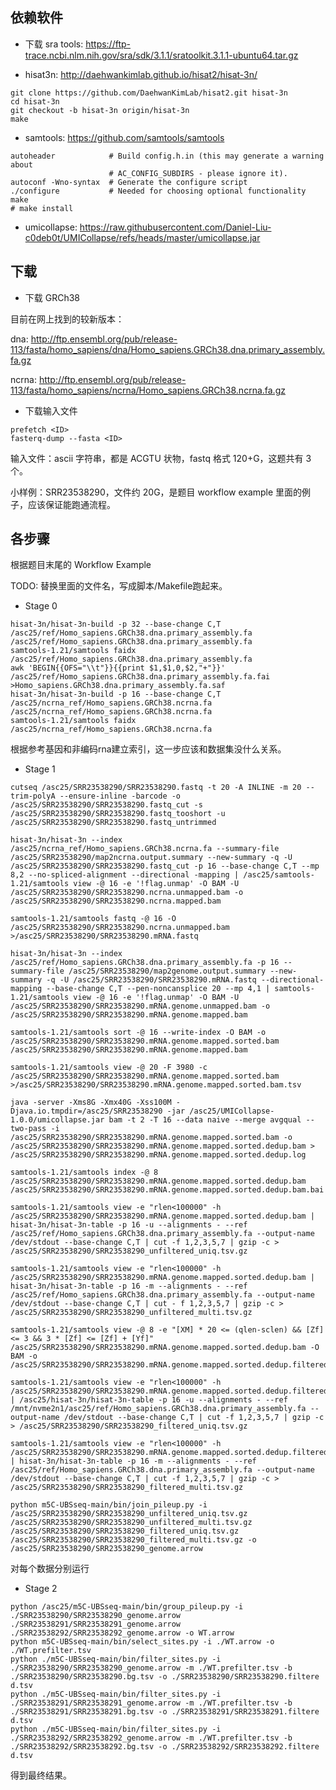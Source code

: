 <!-- （以下均为对Problem_Description，下称文档，的提取）

分为5个阶段：构建索引、清洗数据、基因组比对、排序去重、检测和过滤，
每个阶段用不同软件去处理


初始输入文件在 文档中P8给了链接，建议用SRA Toolkit下载和提取
TODO1:下载一下输入文件，用自己的话描述一下这是什么。（是不是文本文件，能不能直接读？）

P8-P12详细介绍了每个环节的输入输出，用到的软件和常用的命令。
P14-P17 供参考的软件使用的脚本代码
疑似除了最后一步的软件在文档中给出链接的m5C-UBSseq仓库里有外，别的都软件都只给出了名字，得自己去找。

TODO2:下载一下工具，跑一下，用自己的话讲一个每个阶段在做什么，输入输出是啥，记录脚本 -->

## 依赖软件

+ 下载 sra tools: <https://ftp-trace.ncbi.nlm.nih.gov/sra/sdk/3.1.1/sratoolkit.3.1.1-ubuntu64.tar.gz>

+ hisat3n: <http://daehwankimlab.github.io/hisat2/hisat-3n/>
```
git clone https://github.com/DaehwanKimLab/hisat2.git hisat-3n
cd hisat-3n
git checkout -b hisat-3n origin/hisat-3n
make
```

+ samtools: <https://github.com/samtools/samtools>
```
autoheader            # Build config.h.in (this may generate a warning about
                      # AC_CONFIG_SUBDIRS - please ignore it).
autoconf -Wno-syntax  # Generate the configure script
./configure           # Needed for choosing optional functionality
make
# make install
```

+ umicollapse: <https://raw.githubusercontent.com/Daniel-Liu-c0deb0t/UMICollapse/refs/heads/master/umicollapse.jar>

## 下载

+ 下载 GRCh38

目前在网上找到的较新版本：

dna: <http://ftp.ensembl.org/pub/release-113/fasta/homo_sapiens/dna/Homo_sapiens.GRCh38.dna.primary_assembly.fa.gz>

ncrna: <http://ftp.ensembl.org/pub/release-113/fasta/homo_sapiens/ncrna/Homo_sapiens.GRCh38.ncrna.fa.gz>

+ 下载输入文件

```
prefetch <ID>
fasterq-dump --fasta <ID>
```

输入文件：ascii 字符串，都是 ACGTU 状物，fastq 格式 120+G，这题共有 3 个。

小样例：SRR23538290，文件约 20G，是题目 workflow example 里面的例子，应该保证能跑通流程。

## 各步骤

根据题目末尾的 Workflow Example

TODO: 替换里面的文件名，写成脚本/Makefile跑起来。

+ Stage 0

```
hisat-3n/hisat-3n-build -p 32 --base-change C,T /asc25/ref/Homo_sapiens.GRCh38.dna.primary_assembly.fa /asc25/ref/Homo_sapiens.GRCh38.dna.primary_assembly.fa
samtools-1.21/samtools faidx /asc25/ref/Homo_sapiens.GRCh38.dna.primary_assembly.fa 
awk 'BEGIN{{OFS="\\t"}}{{print $1,$1,0,$2,"+"}}' /asc25/ref/Homo_sapiens.GRCh38.dna.primary_assembly.fa.fai >Homo_sapiens.GRCh38.dna.primary_assembly.fa.saf
hisat-3n/hisat-3n-build -p 16 --base-change C,T /asc25/ncrna_ref/Homo_sapiens.GRCh38.ncrna.fa /asc25/ncrna_ref/Homo_sapiens.GRCh38.ncrna.fa
samtools-1.21/samtools faidx /asc25/ncrna_ref/Homo_sapiens.GRCh38.ncrna.fa
```

根据参考基因和非编码rna建立索引，这一步应该和数据集没什么关系。

+ Stage 1

```
cutseq /asc25/SRR23538290/SRR23538290.fastq -t 20 -A INLINE -m 20 --trim-polyA --ensure-inline -barcode -o /asc25/SRR23538290/SRR23538290.fastq_cut -s /asc25/SRR23538290/SRR23538290.fastq_tooshort -u /asc25/SRR23538290/SRR23538290.fastq_untrimmed

hisat-3n/hisat-3n --index /asc25/ncrna_ref/Homo_sapiens.GRCh38.ncrna.fa --summary-file /asc25/SRR23538290/map2ncrna.output.summary --new-summary -q -U /asc25/SRR23538290/SRR23538290.fastq_cut -p 16 --base-change C,T --mp 8,2 --no-spliced-alignment --directional -mapping | /asc25/samtools-1.21/samtools view -@ 16 -e '!flag.unmap' -O BAM -U /asc25/SRR23538290/SRR23538290.ncrna.unmapped.bam -o /asc25/SRR23538290/SRR23538290.ncrna.mapped.bam

samtools-1.21/samtools fastq -@ 16 -O /asc25/SRR23538290/SRR23538290.ncrna.unmapped.bam >/asc25/SRR23538290/SRR23538290.mRNA.fastq

hisat-3n/hisat-3n --index /asc25/ref/Homo_sapiens.GRCh38.dna.primary_assembly.fa -p 16 --summary-file /asc25/SRR23538290/map2genome.output.summary --new-summary -q -U /asc25/SRR23538290/SRR23538290.mRNA.fastq --directional-mapping --base-change C,T --pen-noncansplice 20 --mp 4,1 | samtools-1.21/samtools view -@ 16 -e '!flag.unmap' -O BAM -U /asc25/SRR23538290/SRR23538290.mRNA.genome.unmapped.bam -o /asc25/SRR23538290/SRR23538290.mRNA.genome.mapped.bam

samtools-1.21/samtools sort -@ 16 --write-index -O BAM -o /asc25/SRR23538290/SRR23538290.mRNA.genome.mapped.sorted.bam /asc25/SRR23538290/SRR23538290.mRNA.genome.mapped.bam

samtools-1.21/samtools view -@ 20 -F 3980 -c /asc25/SRR23538290/SRR23538290.mRNA.genome.mapped.sorted.bam >/asc25/SRR23538290/SRR23538290.mRNA.genome.mapped.sorted.bam.tsv

java -server -Xms8G -Xmx40G -Xss100M -Djava.io.tmpdir=/asc25/SRR23538290 -jar /asc25/UMICollapse-1.0.0/umicollapse.jar bam -t 2 -T 16 --data naive --merge avgqual --two-pass -i /asc25/SRR23538290/SRR23538290.mRNA.genome.mapped.sorted.bam -o /asc25/SRR23538290/SRR23538290.mRNA.genome.mapped.sorted.dedup.bam > /asc25/SRR23538290/SRR23538290.mRNA.genome.mapped.sorted.dedup.log

samtools-1.21/samtools index -@ 8 /asc25/SRR23538290/SRR23538290.mRNA.genome.mapped.sorted.dedup.bam /asc25/SRR23538290/SRR23538290.mRNA.genome.mapped.sorted.dedup.bam.bai

samtools-1.21/samtools view -e "rlen<100000" -h /asc25/SRR23538290/SRR23538290.mRNA.genome.mapped.sorted.dedup.bam | hisat-3n/hisat-3n-table -p 16 -u --alignments - --ref /asc25/ref/Homo_sapiens.GRCh38.dna.primary_assembly.fa --output-name /dev/stdout --base-change C,T | cut -f 1,2,3,5,7 | gzip -c > /asc25/SRR23538290/SRR23538290_unfiltered_uniq.tsv.gz

samtools-1.21/samtools view -e "rlen<100000" -h /asc25/SRR23538290/SRR23538290.mRNA.genome.mapped.sorted.dedup.bam | hisat-3n/hisat-3n-table -p 16 -m --alignments - --ref /asc25/ref/Homo_sapiens.GRCh38.dna.primary_assembly.fa --output-name /dev/stdout --base-change C,T | cut - f 1,2,3,5,7 | gzip -c > /asc25/SRR23538290/SRR23538290_unfiltered_multi.tsv.gz

samtools-1.21/samtools view -@ 8 -e "[XM] * 20 <= (qlen-sclen) && [Zf] <= 3 && 3 * [Zf] <= [Zf] + [Yf]" /asc25/SRR23538290/SRR23538290.mRNA.genome.mapped.sorted.dedup.bam -O BAM -o /asc25/SRR23538290/SRR23538290.mRNA.genome.mapped.sorted.dedup.filtered.bam

samtools-1.21/samtools view -e "rlen<100000" -h /asc25/SRR23538290/SRR23538290.mRNA.genome.mapped.sorted.dedup.filtered.bam | /asc25/hisat-3n/hisat-3n-table -p 16 -u --alignments - --ref /mnt/nvme2n1/asc25/ref/Homo_sapiens.GRCh38.dna.primary_assembly.fa --output-name /dev/stdout --base-change C,T | cut -f 1,2,3,5,7 | gzip -c > /asc25/SRR23538290/SRR23538290_filtered_uniq.tsv.gz

samtools-1.21/samtools view -e "rlen<100000" -h /asc25/SRR23538290/SRR23538290.mRNA.genome.mapped.sorted.dedup.filtered.bam | hisat-3n/hisat-3n-table -p 16 -m --alignments - --ref /asc25/ref/Homo_sapiens.GRCh38.dna.primary_assembly.fa --output-name /dev/stdout --base-change C,T | cut -f 1,2,3,5,7 | gzip -c > /asc25/SRR23538290/SRR23538290_filtered_multi.tsv.gz

python m5C-UBSseq-main/bin/join_pileup.py -i /asc25/SRR23538290/SRR23538290_unfiltered_uniq.tsv.gz /asc25/SRR23538290/SRR23538290_unfiltered_multi.tsv.gz /asc25/SRR23538290/SRR23538290_filtered_uniq.tsv.gz /asc25/SRR23538290/SRR23538290_filtered_multi.tsv.gz -o /asc25/SRR23538290/SRR23538290_genome.arrow
```

对每个数据分别运行

+ Stage 2

```
python /asc25/m5C-UBSseq-main/bin/group_pileup.py -i ./SRR23538290/SRR23538290_genome.arrow ./SRR23538291/SRR23538291_genome.arrow ./SRR23538292/SRR23538292_genome.arrow -o WT.arrow
python m5C-UBSseq-main/bin/select_sites.py -i ./WT.arrow -o ./WT.prefilter.tsv 
python ./m5C-UBSseq-main/bin/filter_sites.py -i ./SRR23538290/SRR23538290_genome.arrow -m ./WT.prefilter.tsv -b ./SRR23538290/SRR23538290.bg.tsv -o ./SRR23538290/SRR23538290.filtere
d.tsv
python ./m5C-UBSseq-main/bin/filter_sites.py -i ./SRR23538291/SRR23538291_genome.arrow -m ./WT.prefilter.tsv -b ./SRR23538291/SRR23538291.bg.tsv -o ./SRR23538291/SRR23538291.filtere
d.tsv
python ./m5C-UBSseq-main/bin/filter_sites.py -i ./SRR23538292/SRR23538292_genome.arrow -m ./WT.prefilter.tsv -b ./SRR23538292/SRR23538292.bg.tsv -o ./SRR23538292/SRR23538292.filtere
d.tsv
```

得到最终结果。

